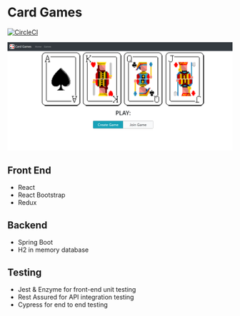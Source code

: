 # Card Games
[![CircleCI](https://circleci.com/gh/timothy-ch-cheung/card-games.svg?style=svg)](https://app.circleci.com/pipelines/github/timothy-ch-cheung)

![website screenshot](doc/webpage.png)

## Front End
- React
- React Bootstrap
- Redux

## Backend
- Spring Boot
- H2 in memory database

## Testing
- Jest & Enzyme for front-end unit testing
- Rest Assured for API integration testing
- Cypress for end to end testing

